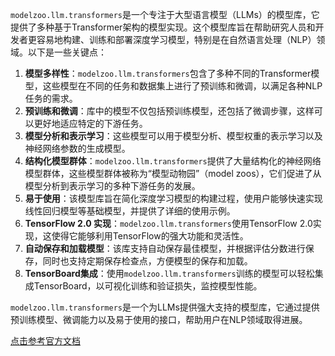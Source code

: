 `modelzoo.llm.transformers`是一个专注于大型语言模型（LLMs）的模型库，它提供了多种基于Transformer架构的模型实现。这个模型库旨在帮助研究人员和开发者更容易地构建、训练和部署深度学习模型，特别是在自然语言处理（NLP）领域。以下是一些关键点：

1. **模型多样性**：`modelzoo.llm.transformers`包含了多种不同的Transformer模型，这些模型在不同的任务和数据集上进行了预训练和微调，以满足各种NLP任务的需求。
2. **预训练和微调**：库中的模型不仅包括预训练模型，还包括了微调步骤，这样可以更好地适应特定的下游任务。
3. **模型分析和表示学习**：这些模型可以用于模型分析、模型权重的表示学习以及神经网络参数的生成模型。
4. **结构化模型群体**：`modelzoo.llm.transformers`提供了大量结构化的神经网络模型群体，这些模型群体被称为“模型动物园”（model zoos），它们促进了从模型分析到表示学习的多种下游任务的发展。
5. **易于使用**：该模型库旨在简化深度学习模型的构建过程，使用户能够快速实现线性回归模型等基础模型，并提供了详细的使用示例。
6. **TensorFlow 2.0 实现**：`modelzoo.llm.transformers`使用TensorFlow 2.0实现，这使得它能够利用TensorFlow的强大功能和灵活性。
7. **自动保存和加载模型**：该库支持自动保存最佳模型，并根据评估分数进行保存，同时也支持定期保存检查点，方便模型的保存和加载。
8. **TensorBoard集成**：使用`modelzoo.llm.transformers`训练的模型可以轻松集成TensorBoard，以可视化训练和验证损失，监控模型性能。

`modelzoo.llm.transformers`是一个为LLMs提供强大支持的模型库，它通过提供预训练模型、微调能力以及易于使用的接口，帮助用户在NLP领域取得进展。

[点击参考官方文档](https://www.hiascend.com/software/modelzoo)